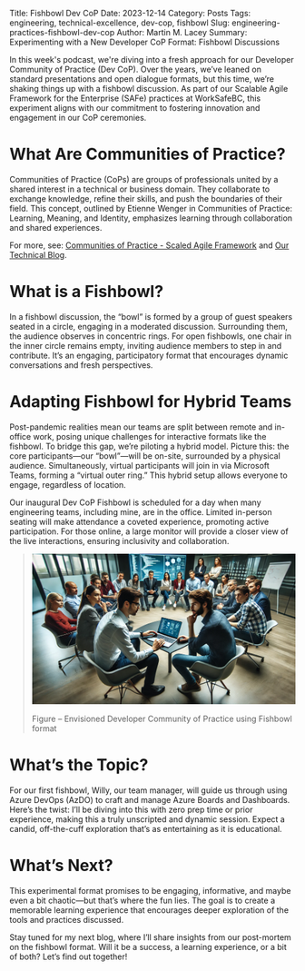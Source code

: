 Title: Fishbowl Dev CoP
Date: 2023-12-14
Category: Posts 
Tags: engineering, technical-excellence, dev-cop, fishbowl
Slug: engineering-practices-fishbowl-dev-cop
Author: Martin M. Lacey
Summary: Experimenting with a New Developer CoP Format: Fishbowl Discussions

In this week's podcast, we're diving into a fresh approach for our Developer Community of Practice (Dev CoP). Over the years, we’ve leaned on standard presentations and open dialogue formats, but this time, we’re shaking things up with a fishbowl discussion. As part of our Scalable Agile Framework for the Enterprise (SAFe) practices at WorkSafeBC, this experiment aligns with our commitment to fostering innovation and engagement in our CoP ceremonies.

# What Are Communities of Practice?

Communities of Practice (CoPs) are groups of professionals united by a shared interest in a technical or business domain. They collaborate to exchange knowledge, refine their skills, and push the boundaries of their field. This concept, outlined by Etienne Wenger in Communities of Practice: Learning, Meaning, and Identity, emphasizes learning through collaboration and shared experiences.

For more, see: [Communities of Practice - Scaled Agile Framework](https://scaledagileframework.com/communities-of-practice/) and [Our Technical Blog](https://wsbctechnicalblog.github.io/ceremony-community-of-practice.html).

# What is a Fishbowl?

In a fishbowl discussion, the “bowl” is formed by a group of guest speakers seated in a circle, engaging in a moderated discussion. Surrounding them, the audience observes in concentric rings. For open fishbowls, one chair in the inner circle remains empty, inviting audience members to step in and contribute. It’s an engaging, participatory format that encourages dynamic conversations and fresh perspectives.

# Adapting Fishbowl for Hybrid Teams

Post-pandemic realities mean our teams are split between remote and in-office work, posing unique challenges for interactive formats like the fishbowl. To bridge this gap, we’re piloting a hybrid model. Picture this: the core participants—our “bowl”—will be on-site, surrounded by a physical audience. Simultaneously, virtual participants will join in via Microsoft Teams, forming a “virtual outer ring.” This hybrid setup allows everyone to engage, regardless of location.

Our inaugural Dev CoP Fishbowl is scheduled for a day when many engineering teams, including mine, are in the office. Limited in-person seating will make attendance a coveted experience, promoting active participation. For those online, a large monitor will provide a closer view of the live interactions, ensuring inclusivity and collaboration.

>
> ![Fishbowl Format](../images/engineering-practices-fishbowl-dev-cop-1.png)
>
> Figure – Envisioned Developer Community of Practice using Fishbowl format
>

# What’s the Topic?

For our first fishbowl, Willy, our team manager, will guide us through using Azure DevOps (AzDO) to craft and manage Azure Boards and Dashboards. Here’s the twist: I’ll be diving into this with zero prep time or prior experience, making this a truly unscripted and dynamic session. Expect a candid, off-the-cuff exploration that’s as entertaining as it is educational.

# What’s Next?

This experimental format promises to be engaging, informative, and maybe even a bit chaotic—but that’s where the fun lies. The goal is to create a memorable learning experience that encourages deeper exploration of the tools and practices discussed.

Stay tuned for my next blog, where I’ll share insights from our post-mortem on the fishbowl format. Will it be a success, a learning experience, or a bit of both? Let’s find out together!

